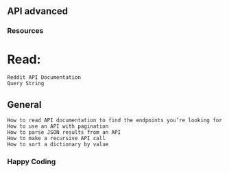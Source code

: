 ## API advanced
### Resources
# Read:
    Reddit API Documentation
    Query String
## General
    How to read API documentation to find the endpoints you’re looking for
    How to use an API with pagination
    How to parse JSON results from an API
    How to make a recursive API call
    How to sort a dictionary by value
### Happy Coding
